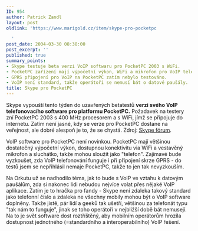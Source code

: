 ```yaml
---
ID: 954
author: Patrick Zandl
layout: post
oldlink: 'https://www.marigold.cz/item/skype-pro-pocketpc

  '
post_date: 2004-03-30 08:38:00
post_excerpt: ''
published: true
summary_points:
- Skype testuje beta verzi VoIP softwaru pro PocketPC 2003 s WiFi.
- PocketPC zařízení mají výpočetní výkon, WiFi a mikrofon pro VoIP telefonování.
- GPRS připojení pro VoIP na PocketPC zatím nebylo testováno.
- VoIP není standard, takže operátoři se nemusí bát o datové paušály.
title: Skype pro PocketPC
---
```


<p>
Skype vypouští tento týden do uzavřených betatestů <STRONG>verzi svého VoIP telefonovacího software pro platformu PocketPC.</STRONG> Požadavek na testery zní PocketPC 2003 s 400 MHz procesorem a s WiFi, jímž se připojuje do internetu. Zatím není jasné, kdy se verze pro PocketPC dostane na veřejnost, ale dobré alespoň je to, že se chystá. Zdroj: <A href="http://forum.skype.com/bb/viewtopic.php?t=2471" target=_blank>Skype fórum</A>.</p>

<p>
VoIP software pro PocketPC není novinkou. PocketPC mají většinou dostatečný výpočetní výkon, dostupnou konektivitu via WiFi a vestavěný mikrofon a sluchátko, takže mohou sloužit jako "telefon". Zajímavé bude vyzkoušet, zda VoIP telefonování funguje i při připojení skrze GPRS - do testů jsem se nepřihlásil nemaje PocketPC, takže to jen tak nevyzkouším. </p>

<p>
Na Orkutu už se nadhodilo téma, jak to bude s VoIP ve vztahu k datovým paušálům, zda si nakonec lidi nebudou nejvíce volat přes nějaké VoIP aplikace. Zatím je to hračka pro fandy - Skype není zdaleka takový standard jako telefonní číslo a zdaleka ne všechny mobily mohou být o VoIP software doplněny. Takže jistě, pár lidí a geeků tak ušetří, většinou za telefonát typu "tak nám to funguje", jinak se toho operátoři v nejbližší době bát nemusejí. Na to je svět software dost roztříštěný, aby mobilním operátorům hrozila dostupnost jednotného (=standardního a interoperabilního) VoIP řešení.</p>